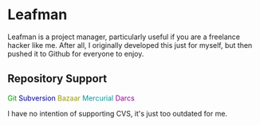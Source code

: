 Leafman
===============
Leafman is a project manager, particularly useful if you are a freelance hacker like me. After all, I originally developed this just for myself, but then pushed it to Github for everyone to enjoy.

Repository Support
-----------------------
<span style="color:#009900">Git</span>
<span style="color:#000099">Subversion</span>
<span style="color:#999900">Bazaar</span>
<span style="color:#009999">Mercurial</span>
<span style="color:#990099">Darcs</span>

I have no intention of supporting CVS, it's just too outdated for me.


